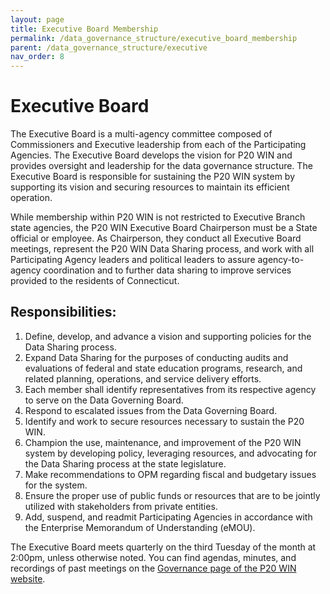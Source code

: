 ```yaml
---
layout: page
title: Executive Board Membership
permalink: /data_governance_structure/executive_board_membership
parent: /data_governance_structure/executive
nav_order: 8
---
```


# Executive Board

The Executive Board is a multi-agency committee composed of Commissioners and Executive leadership from each of the Participating Agencies. The Executive Board develops the vision for P20 WIN and provides oversight and leadership for the data governance structure. The Executive Board is responsible for sustaining the P20 WIN system by supporting its vision and securing resources to maintain its efficient operation.  

While membership within P20 WIN is not restricted to Executive Branch state agencies, the P20 WIN Executive Board Chairperson must be a State official or employee. As Chairperson, they conduct all Executive Board meetings, represent the P20 WIN Data Sharing process, and work with all Participating Agency leaders and political leaders to assure agency-to-agency coordination and to further data sharing to improve services provided to the residents of Connecticut.  

## Responsibilities:

1. Define, develop, and advance a vision and supporting policies for the Data Sharing process.  
2. Expand Data Sharing for the purposes of conducting audits and evaluations of federal and state education programs, research, and related planning, operations, and service delivery efforts.  
3. Each member shall identify representatives from its respective agency to serve on the Data Governing Board.  
4. Respond to escalated issues from the Data Governing Board.  
5. Identify and work to secure resources necessary to sustain the P20 WIN.  
6. Champion the use, maintenance, and improvement of the P20 WIN system by developing policy, leveraging resources, and advocating for the Data Sharing process at the state legislature.  
7. Make recommendations to OPM regarding fiscal and budgetary issues for the system.  
8. Ensure the proper use of public funds or resources that are to be jointly utilized with stakeholders from private entities.  
9. Add, suspend, and readmit Participating Agencies in accordance with the Enterprise Memorandum of Understanding (eMOU).  

The Executive Board meets quarterly on the third Tuesday of the month at 2:00pm, unless otherwise noted. You can find agendas, minutes, and recordings of past meetings on the [Governance page of the P20 WIN website](https://portal.ct.gov/OPM/P20Win/Governance).  
